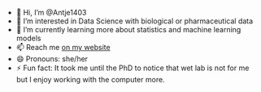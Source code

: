 - 👋 Hi, I’m @Antje1403
- 👀 I’m interested in Data Science with biological or pharmaceutical data
- 🌱 I’m currently learning more about statistics and machine learning models
- 📫 Reach me [on my website](https://gratis-4722476.webadorsite.com/)
- 😄 Pronouns: she/her
- ⚡ Fun fact: It took me until the PhD to notice that wet lab is not for me but I enjoy working with the computer more. 

<!---
Antje1403/Antje1403 is a ✨ special ✨ repository because its `README.md` (this file) appears on your GitHub profile.
You can click the Preview link to take a look at your changes.
--->

